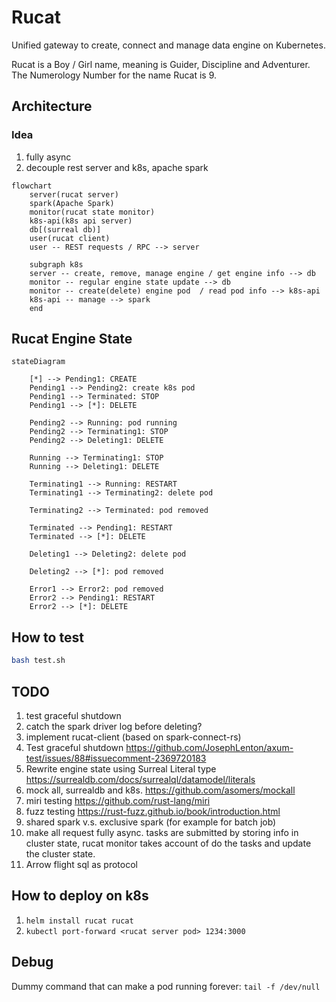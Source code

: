 # Rucat

Unified gateway to create, connect and manage data engine on Kubernetes.

Rucat is a Boy / Girl name, meaning is Guider, Discipline and Adventurer. The Numerology Number for the name Rucat is 9.

## Architecture

### Idea

1. fully async
2. decouple rest server and k8s, apache spark

```mermaid
flowchart
    server(rucat server)
    spark(Apache Spark)
    monitor(rucat state monitor)
    k8s-api(k8s api server)
    db[(surreal db)]
    user(rucat client)
    user -- REST requests / RPC --> server

    subgraph k8s
    server -- create, remove, manage engine / get engine info --> db
    monitor -- regular engine state update --> db
    monitor -- create(delete) engine pod  / read pod info --> k8s-api
    k8s-api -- manage --> spark
    end
```

## Rucat Engine State

```mermaid
stateDiagram

    [*] --> Pending1: CREATE
    Pending1 --> Pending2: create k8s pod
    Pending1 --> Terminated: STOP
    Pending1 --> [*]: DELETE

    Pending2 --> Running: pod running
    Pending2 --> Terminating1: STOP
    Pending2 --> Deleting1: DELETE

    Running --> Terminating1: STOP
    Running --> Deleting1: DELETE

    Terminating1 --> Running: RESTART
    Terminating1 --> Terminating2: delete pod

    Terminating2 --> Terminated: pod removed

    Terminated --> Pending1: RESTART
    Terminated --> [*]: DELETE

    Deleting1 --> Deleting2: delete pod

    Deleting2 --> [*]: pod removed

    Error1 --> Error2: pod removed
    Error2 --> Pending1: RESTART
    Error2 --> [*]: DELETE

```

## How to test

```bash
bash test.sh
```

## TODO

1. test graceful shutdown
2. catch the spark driver log before deleting?
3. implement rucat-client (based on spark-connect-rs)
4. Test graceful shutdown <https://github.com/JosephLenton/axum-test/issues/88#issuecomment-2369720183>
5. Rewrite engine state using Surreal Literal type <https://surrealdb.com/docs/surrealql/datamodel/literals>
6. mock all, surrealdb and k8s. <https://github.com/asomers/mockall>
7. miri testing <https://github.com/rust-lang/miri>
8. fuzz testing <https://rust-fuzz.github.io/book/introduction.html>
9. shared spark v.s. exclusive spark (for example for batch job)
10. make all request fully async. tasks are submitted by storing info in cluster state, rucat monitor takes account of do the tasks and update the cluster state.
11. Arrow flight sql as protocol

## How to deploy on k8s

1. `helm install rucat rucat`
2. `kubectl port-forward <rucat server pod> 1234:3000`

## Debug

Dummy command that can make a pod running forever: `tail -f /dev/null`
